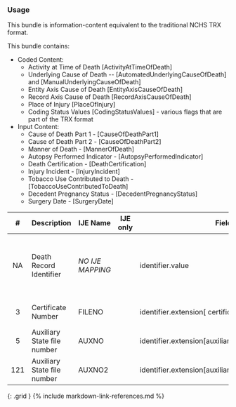 ### Usage
This bundle is information-content equivalent to the traditional NCHS TRX format.

  This bundle contains:
  * Coded Content:
    * Activity at Time of Death [ActivityAtTimeOfDeath]
    * Underlying Cause of Death -- [AutomatedUnderlyingCauseOfDeath] and [ManualUnderlyingCauseOfDeath]
    * Entity Axis Cause of Death [EntityAxisCauseOfDeath]
    * Record Axis Cause of Death [RecordAxisCauseOfDeath]
    * Place of Injury [PlaceOfInjury]
    * Coding Status Values [CodingStatusValues] - various flags that are part of the TRX format
  * Input Content:
    * Cause of Death Part 1 - [CauseOfDeathPart1]
    * Cause of Death Part 2 - [CauseOfDeathPart2]
    * Manner of Death - [MannerOfDeath]
    * Autopsy Performed Indicator - [AutopsyPerformedIndicator]
    * Death Certification - [DeathCertification]
    * Injury Incident - [InjuryIncident]
    * Tobacco Use Contributed to Death - [TobaccoUseContributedToDeath]
    * Decedent Pregnancy Status - [DecedentPregnancyStatus]
    * Surgery Date - [SurgeryDate]
     

| **#** |  **Description**   |  **IJE Name**   | IJE only |  **Field**  |  **Type**  | **Value Set**  |
| :---------: | ------------- | ------------ | :----------: |---------- | -------- | -------- |
| NA | Death Record Identifier | *NO IJE MAPPING*| |identifier.value | string(12) | YYYYJJNNNNNN,  YYYY = death year JJ = jurisdiction  and NNNNNN = certificate number | 
| 3 | Certificate Number | FILENO| |identifier.extension[ certificateNumber].value | string(6) | Six digit number.  Leading zeroes optional. | 
| 5 | Auxiliary State file number | AUXNO| |identifier.extension[auxiliaryStateIdentifier1].value | string(12) | 12 digit number | 
| 121 | Auxiliary State file number | AUXNO2| |identifier.extension[auxiliaryStateIdentifier2].value | string(12) | - | 
{: .grid }
{% include markdown-link-references.md %}
